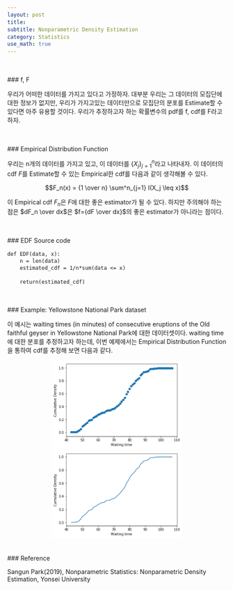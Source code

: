 ```yaml
---
layout: post
title:
subtitle: Nonparametric Density Estimation
category: Statistics
use_math: true
---
```


<br>
<br>
### f, F

우리가 어떠한 데이터를 가지고 있다고 가정하자. 대부분 우리는 그 데이터의 모집단에 대한 정보가 없지만, 우리가 가지고있는 데이터만으로 모집단의 분포를 Estimate할 수 있다면 아주 유용할 것이다. 우리가 추정하고자 하는 확률변수의 pdf를 f, cdf를 F라고 하자.

<br>
<br>
### Empirical Distribution Function

우리는 n개의 데이터를 가지고 있고, 이 데이터를 $\left \lbrace {X_j}\right \rbrace ^n_{j=1}$라고 나타내자. 이 데이터의 cdf $F$를 Estimate할 수 있는 Empirical한 cdf를 다음과 같이 생각해볼 수 있다.

$$F_n(x) = {1 \over n} \sum^n_{j=1} I(X_j \leq x)$$

이 Empirical cdf $F_n$은 $F$에 대한 좋은 estimator가 될 수 있다. 하지만 주의해야 하는 점은 $dF_n \over dx$은 $f={dF \over dx}$의 좋은 estimator가 아니라는 점이다.

<br>
<br>
### EDF Source code

```
def EDF(data, x):
    n = len(data)
    estimated_cdf = 1/n*sum(data <= x)

    return(estimated_cdf)
```

<br>
<br>
### Example: Yellowstone National Park dataset

이 예시는 waiting times (in minutes) of consecutive eruptions of the Old faithful geyser in Yellowstone National Park에 대한 데이터셋이다. waiting time에 대한 분포를 추정하고자 하는데, 이번 예제에서는 Empirical Distribution Function을 통하여 cdf를 추정해 보면 다음과 같다.

<center><img src = '/post_img/191228/image1.png' width="300"/>
<img src = '/post_img/191228/image2.png' width="300"/></center>


<br>
<br>
### Reference

Sangun Park(2019), Nonparametric Statistics: Nonparametric Density Estimation, Yonsei University
